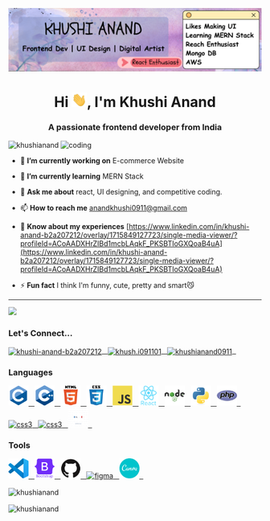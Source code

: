 ![](https://github.com/khushianand/Readme.md/blob/main/KHUSHI%20ANAND.png)


<h1 align="center">Hi <img src="https://raw.githubusercontent.com/ABSphreak/ABSphreak/master/gifs/Hi.gif" width="30px">, I'm Khushi Anand</h1>
<h3 align="center">A passionate frontend developer from India</h3>

<img align="right" alt="coding" width="400" src="https://user-images.githubusercontent.com/74038190/236119160-976a0405-caa7-470c-9356-16d43402ea0a.gif">

<p align="left"> <img src="https://komarev.com/ghpvc/?username=khushianand&label=Profile%20views&color=0e75b6&style=flat" alt="khushianand" /> </p>

- 🔭 **I’m currently working on** E-commerce Website<br>

- 🌱 **I’m currently learning** MERN Stack<br>

- 💬 **Ask me about** react, UI designing, and competitive coding.<br>

- 📫 **How to reach me** anandkhushi0911@gmail.com<br>

- 📄 **Know about my experiences** [https://www.linkedin.com/in/khushi-anand-b2a207212/overlay/1715849127723/single-media-viewer/?profileId=ACoAADXHrZIBd1mcbLAqkF_PKSBTIoGXQoaB4uA](https://www.linkedin.com/in/khushi-anand-b2a207212/overlay/1715849127723/single-media-viewer/?profileId=ACoAADXHrZIBd1mcbLAqkF_PKSBTIoGXQoaB4uA)

- ⚡ **Fun fact** I think I'm funny, cute, pretty and smart😼<br>

<hr>
<img src='https://user-images.githubusercontent.com/74038190/216120981-b9507c36-0e04-4469-8e27-c99271b45ba5.png' width="70px">
<h3 align="left">Let's Connect...</h3>


  
<p align="left">
<a href="https://linkedin.com/in/khushi-anand-b2a207212" target="blank">
<img align="center" src="https://raw.githubusercontent.com/rahuldkjain/github-profile-readme-generator/master/src/images/icons/Social/linked-in-alt.svg" alt="khushi-anand-b2a207212" height="30" width="40" />&nbsp;&nbsp;
</a>

<a href="https://instagram.com/khush.i091101" target="blank">
<img align="center" src="https://raw.githubusercontent.com/rahuldkjain/github-profile-readme-generator/master/src/images/icons/Social/instagram.svg" alt="khush.i091101" height="30" width="40" />&nbsp;&nbsp;
</a>

<a href="https://www.leetcode.com/khushianand0911" target="blank">
<img align="center" src="https://raw.githubusercontent.com/rahuldkjain/github-profile-readme-generator/master/src/images/icons/Social/leet-code.svg" alt="khushianand0911" height="30" width="40" />&nbsp;&nbsp;
</a>

</p>


<h3 align="left">Languages </h3>
<p >

<div align="left">
<a href="https://www.cprogramming.com/" target="_blank" rel="noreferrer"> 
<img src="https://raw.githubusercontent.com/devicons/devicon/master/icons/c/c-original.svg" alt="c" width="40" height="40"/>&nbsp;&nbsp;
</a>

<a href="https://www.w3schools.com/cpp/" target="_blank" rel="noreferrer"> 
<img src="https://raw.githubusercontent.com/devicons/devicon/master/icons/cplusplus/cplusplus-original.svg" alt="cplusplus" width="40" height="40"/>&nbsp;&nbsp; 
</a>

<a href="https://www.w3.org/html/" target="_blank" rel="noreferrer"> 
<img src="https://raw.githubusercontent.com/devicons/devicon/master/icons/html5/html5-original-wordmark.svg" alt="html5" width="40" height="40"/>&nbsp;&nbsp; 
</a>

<a href="https://www.w3schools.com/css/" target="_blank" rel="noreferrer"> 
<img src="https://raw.githubusercontent.com/devicons/devicon/master/icons/css3/css3-original-wordmark.svg" alt="css3" width="40" height="40"/>&nbsp;&nbsp; 
</a> 

<a href="https://developer.mozilla.org/en-US/docs/Web/JavaScript" target="_blank" rel="noreferrer"> 
<img src="https://raw.githubusercontent.com/devicons/devicon/master/icons/javascript/javascript-original.svg" alt="javascript" width="40" height="40"/>&nbsp;&nbsp; 
</a> 

<a href="https://reactjs.org/" target="_blank" rel="noreferrer"> 
<img src="https://raw.githubusercontent.com/devicons/devicon/master/icons/react/react-original-wordmark.svg" alt="react" width="40" height="40"/>&nbsp;&nbsp; 
</a>

<a href="https://nodejs.org" target="_blank" rel="noreferrer"> 
<img src="https://raw.githubusercontent.com/devicons/devicon/master/icons/nodejs/nodejs-original-wordmark.svg" alt="nodejs" width="40" height="40"/>&nbsp;&nbsp; 
</a>

<a href="https://www.python.org" target="_blank" rel="noreferrer"> 
<img src="https://raw.githubusercontent.com/devicons/devicon/master/icons/python/python-original.svg" alt="python" width="40" height="40"/>&nbsp;&nbsp; 
</a> 

<a href="https://www.php.net" target="_blank" rel="noreferrer"> 
<img src="https://raw.githubusercontent.com/devicons/devicon/master/icons/php/php-original.svg" alt="php" width="40" height="40"/>&nbsp;&nbsp; 
</a> 

<a href="https://www.w3schools.com/angular/" target="_blank" rel="noreferrer"> 
<img src="https://github.com/simple-icons/simple-icons/blob/develop/icons/angular.svg" alt="css3" width="40" height="40"/>&nbsp;&nbsp; 
</a>

<a href="https://nextjs.org/" target="_blank" rel="noreferrer"> 
<img src="https://github.com/simple-icons/simple-icons/blob/develop/icons/nextdotjs.svg" alt="css3" width="40" height="40"/>&nbsp;&nbsp; 
</a>

<a href="https://www.w3schools.com/mongodb/" target="_blank" rel="noreferrer"> 
<img src=" https://github.com/tabler/tabler-icons/blob/main/.github/packages/og-package-angular.png" width="40" height="40"/>&nbsp;&nbsp; 
</a>


</div>

</p>




<h3 align="left">Tools </h3>
<p >

<div align="left">

<a href="https://code.visualstudio.com/" target="_blank" rel="noreferrer"> 
<img src="https://raw.githubusercontent.com/devicons/devicon/6910f0503efdd315c8f9b858234310c06e04d9c0/icons/vscode/vscode-original.svg" alt="bootstrap" width="40" height="40"/>&nbsp;&nbsp;
</a> 

<a href="https://getbootstrap.com" target="_blank" rel="noreferrer"> 
<img src="https://raw.githubusercontent.com/devicons/devicon/master/icons/bootstrap/bootstrap-plain-wordmark.svg" alt="bootstrap" width="40" height="40"/>&nbsp;&nbsp; 
</a> 
 
 

<a href="https://github.com/" target="_blank" rel="noreferrer"> 
<img src="https://raw.githubusercontent.com/devicons/devicon/6910f0503efdd315c8f9b858234310c06e04d9c0/icons/github/github-original.svg" alt="github" width="40" height="40" />&nbsp;&nbsp;
</a> 
<a href="https://www.figma.com/" target="_blank" rel="noreferrer"> 
<img src="https://www.vectorlogo.zone/logos/figma/figma-icon.svg" alt="figma" width="40" height="40"/>&nbsp;&nbsp; 
</a> 

<a href="https://www.canva.com/" target="_blank" rel="noreferrer"> 
<img src="https://raw.githubusercontent.com/devicons/devicon/6910f0503efdd315c8f9b858234310c06e04d9c0/icons/canva/canva-original.svg" alt="canva" width="40" height="40"/>&nbsp;&nbsp;
</a> 


</div>

</p>

<p><img align="center" src="https://github-readme-stats.vercel.app/api/top-langs?username=khushianand&show_icons=true&locale=en&layout=compact" alt="khushianand" /></p>

<p><img align="center" src="https://github-readme-streak-stats.herokuapp.com/?user=khushianand&" alt="khushianand" /></p>
